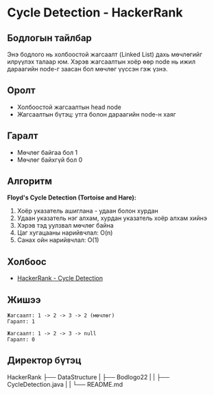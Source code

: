 # Cycle Detection - HackerRank

## Бодлогын тайлбар

Энэ бодлого нь холбоостой жагсаалт (Linked List) дахь мөчлөгийг илрүүлэх талаар юм. Хэрэв жагсаалтын хоёр өөр node нь ижил дараагийн node-г заасан бол мөчлөг үүссэн гэж үзнэ.

## Оролт

- Холбоостой жагсаалтын head node
- Жагсаалтын бүтэц: утга болон дараагийн node-н хаяг

## Гаралт

- Мөчлөг байгаа бол 1
- Мөчлөг байхгүй бол 0

## Алгоритм

**Floyd's Cycle Detection (Tortoise and Hare):**

1. Хоёр указатель ашиглана - удаан болон хурдан
2. Удаан указатель нэг алхам, хурдан указатель хоёр алхам хийнэ
3. Хэрэв тэд уулзвал мөчлөг байна
4. Цаг хугацааны нарийвчлал: O(n)
5. Санах ойн нарийвчлал: O(1)

## Холбоос

- [HackerRank - Cycle Detection](https://www.hackerrank.com/challenges/detect-a-cycle-in-a-linked-list)

## Жишээ

```
Жагсаалт: 1 -> 2 -> 3 -> 2 (мөчлөг)
Гаралт: 1

Жагсаалт: 1 -> 2 -> 3 -> null
Гаралт: 0
```
## Директор бүтэц
HackerRank
    ├── DataStructure
    |   ├── Bodlogo22
    |   |   ├── CycleDetection.java
    |   |   └── README.md